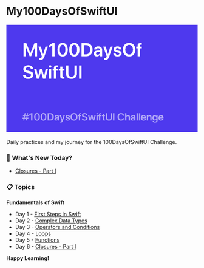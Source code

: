 # My100DaysOfSwiftUI

![Backdrop](https://github.com/BuckyBoy6399/My100DaysOfSwiftUI/blob/master/My100DaysOfSwiftUI.jpg)

Daily practices and my journey for the 100DaysOfSwiftUI Challenge.

### :pushpin: What's New Today?

- [Closures - Part I](https://github.com/rajhraval1/My100DaysOfSwiftUI/blob/master/Day5.md) 


### :clipboard: Topics

**Fundamentals of Swift**

- Day 1 - [First Steps in Swift](https://github.com/rajhraval1/My100DaysOfSwiftUI/blob/master/Day1.md)
- Day 2 - [Complex Data Types](https://github.com/rajhraval1/My100DaysOfSwiftUI/blob/master/Day2.md)
- Day 3 - [Operators and Conditions](https://github.com/rajhraval1/My100DaysOfSwiftUI/blob/master/Day3.md)
- Day 4 - [Loops](https://github.com/rajhraval1/My100DaysOfSwiftUI/blob/master/Day4.md)
- Day 5 - [Functions](https://github.com/rajhraval1/My100DaysOfSwiftUI/blob/master/Day5.md)
- Day 6 - [Closures - Part I](https://github.com/rajhraval1/My100DaysOfSwiftUI/blob/master/Day6.md)

**Happy Learning!**
